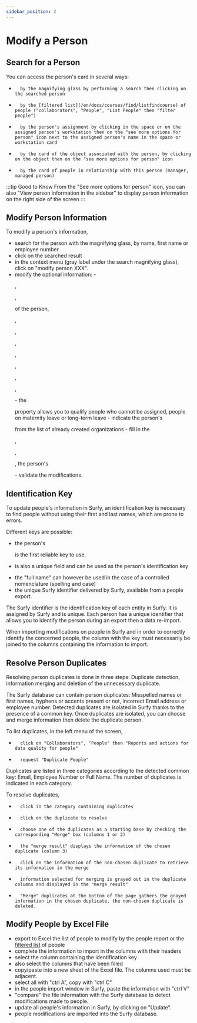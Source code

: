 ```yaml
---
sidebar_position: 2
---
```

# Modify a Person


## Search for a Person

You can access the person's card in several ways:

-       by the magnifying glass by performing a search then clicking on the searched person
-       by the [filtered list](/en/docs/courses/find/listfindcourse) of people ("collaborators", "People", "List People" then "filter people")
-       by the person's assignment by clicking in the space or on the assigned person's workstation then on the "see more options for person" icon next to the assigned person's name in the space or workstation card
-       by the card of the object associated with the person, by clicking on the object then on the "see more options for person" icon
-       by the card of people in relationship with this person (manager, managed person)


:::tip Good to Know
From the "See more options for person" icon, you can also "View person information in the sidebar" to display person information on the right side of the screen
:::

## Modify Person Information

To modify a person's information,

-   search for the person with the magnifying glass, by name, first name or employee number
-   click on the searched result
-   in the context menu (gray label under the search magnifying glass), click on "modify person XXX". 
-   modify the optional information: 
        -   <P code="person:email" />, <P code="person:picture" />, <P code="person:title" /> of the person, <P code="person:monitorReference" />, <P code="person:computerReference" />, <P code="person:telephone" />, <P code="person:cellphone" />, <P code="person:code" />, <P code="person:startDate" />, <P code="person:endDate" />, <P code="person:info" />
        -   the <P code="person:notAffectable" /> property allows you to qualify people who cannot be assigned, people on maternity leave or long-term leave
        -   indicate the person's <P code="person:organization" /> from the list of already created organizations
        -   fill in the <P code="person:personState" />, <P code="person:personSecurityProfile" />, <P code="person:costCenter" />, the person's <P code="person:company" />
        -   validate the modifications.




## Identification Key

To update people's information in Surfy, an identification key is necessary to find people without using their first and last names, which are prone to errors.

Different keys are possible:

-   the person's <P code="person:code" /> is the first reliable key to use.
-   <P code="person:email" /> is also a unique field and can be used as the person's identification key
-   the "full name" can however be used in the case of a controlled nomenclature (spelling and case)
-   the unique Surfy identifier delivered by Surfy, available from a people export.

The Surfy identifier is the identification key of each entity in Surfy. It is assigned by Surfy and is unique.
Each person has a unique identifier that allows you to identify the person during an export then a data re-import.

When importing modifications on people in Surfy and in order to correctly identify the concerned people, the column with the key must necessarily be joined to the columns containing the information to import.

## Resolve Person Duplicates

Resolving person duplicates is done in three steps: Duplicate detection, information merging and deletion of the unnecessary duplicate.

<Youtube code="4RsDvSPQyZ8"/>

The Surfy database can contain person duplicates: Misspelled names or first names, hyphens or accents present or not, incorrect Email address or employee number. Detected duplicates are isolated in Surfy thanks to the presence of a common key.
Once duplicates are isolated, you can choose and merge information then delete the duplicate person.

To list duplicates, in the left menu of the screen,

-       click on "Collaborators", "People" then "Reports and actions for data quality for people"
-       request "Duplicate People"

Duplicates are listed in three categories according to the detected common key: Email, Employee Number or Full Name.
The number of duplicates is indicated in each category.

To resolve duplicates,

-       click in the category containing duplicates
-       click on the duplicate to resolve
-       choose one of the duplicates as a starting base by checking the corresponding "Merge" box (columns 1 or 2)
-       the "merge result" displays the information of the chosen duplicate (column 3)
-       click on the information of the non-chosen duplicate to retrieve its information in the merge
-       information selected for merging is grayed out in the duplicate columns and displayed in the "merge result"
-       "Merge" duplicates at the bottom of the page gathers the grayed information in the chosen duplicate, the non-chosen duplicate is deleted.


## Modify People by Excel File

-   export to Excel the list of people to modify by the people report or the [filtered list](/en/docs/courses/find/listfindcourse) of people
-   complete the information to import in the columns with their headers
-   select the column containing the identification key
-   also select the columns that have been filled
-   copy/paste into a new sheet of the Excel file. The columns used must be adjacent.
 -  select all with "ctrl A", copy with "ctrl C"
 -  in the people import window in Surfy, paste the information with "ctrl V"
 -  "compare" the file information with the Surfy database to detect modifications made to people.
 -  update all people's information in Surfy, by clicking on "Update".
 -  people modifications are imported into the Surfy database.


